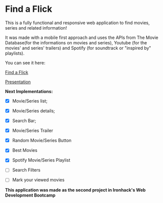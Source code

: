 # Find a Flick

This is a fully functional and responsive web application to find movies, series and related information!

It was made with a mobile first approach and uses the APIs from The Movie Database(for the informations on movies and series), Youtube (for the movies' and series' trailers) and Spotify (for soundtrack or "inspired by" playlists).

You can see it here:

[Find a Flick](https://findaflick.vercel.app
)

[Presentation](https://docs.google.com/presentation/d/1FEgSsAIFmRllPcdpHwBemHQVcce80XN5hrkTqYq6F4Q/edit?usp=sharing)

**Next Implementations:**

- [x] Movie/Series list; 
- [x] Movie/Series details;
- [x] Search Bar;
- [x] Movie/Series Trailer
- [x] Random Movie/Series Button
- [x] Best Movies
- [x] Spotify Movie/Series Playlist
- [ ] Search Filters
- [ ] Mark your viewed movies


**This application was made as the second project in Ironhack's Web Development Bootcamp**
